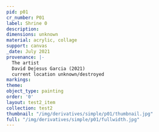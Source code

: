 ```yaml
---
pid: p01
cr_number: P01
label: Shrine 0
description: 
dimensions: unknown
material: acrylic, collage
support: canvas
_date: July 2021
provenance: |-
  The artist
  David Dejesus Garcia (2021)
  current location unknown/destroyed
markings: 
theme: 
object_type: painting
order: '0'
layout: test2_item
collection: test2
thumbnail: "/img/derivatives/simple/p01/thumbnail.jpg"
full: "/img/derivatives/simple/p01/fullwidth.jpg"
---
```

